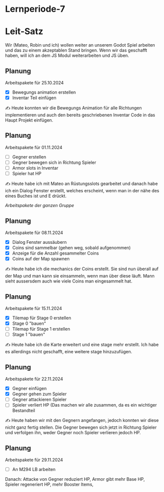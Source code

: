 # Lernperiode-7

# Leit-Satz
Wir (Mateo, Robin und ich) wollen weiter an unserem Godot Spiel arbeiten und das zu einem akzeptablen Stand bringen. Wenn wir das geschafft haben, will ich an dem JS Modul weiterarbeiten und JS üben. 

## Planung
Arbeitspakete für 25.10.2024

- [X] Bewegungs animation erstellen
- [X] Inventar Teil einfügen

✍️ Heute konnten wir die Bewegungs Animation für alle Richtungen implementieren und auch den bereits geschriebenen Inventar Code in das Haupt Projekt einfügen.

## Planung
Arbeitspakete für 01.11.2024

- [ ] Gegner erstellen
- [ ] Gegner bewegen sich in Richtung Spieler
- [ ] Armor slots in Inventar
- [ ] Spieler hat HP
      
✍️ Heute habe ich mit Mateo an Rüstungsslots gearbeitet und danach habe ich ein Dialog Fenster erstellt, welches erscheint, wenn man in der nähe des eines Buches ist und E drückt. 

*Arbeitspakete der ganzen Gruppe*

## Planung
Arbeitspakete für 08.11.2024

- [X] Dialog Fenster aussäubern
- [X] Coins sind sammelbar (gehen weg, sobald aufgenommen)
- [X] Anzeige für die Anzahl gesammelter Coins
- [X] Coins auf der Map spawnen

✍️ Heute habe ich die mechanics der Coins erstellt. Sie sind nun überall auf der Map und man kann sie einsammeln, wenn man über diese läuft. Mann sieht aussersdem auch wie viele Coins man eingesammelt hat. 

## Planung 
Arbeitspakete für 15.11.2024

- [x] Tilemap für Stage 0 erstellen
- [x] Stage 0 "bauen"
- [ ] Tilemap für Stage 1 erstellen
- [ ] Stage 1 "bauen"

✍️ Heute habe ich die Karte erweitert und eine stage mehr erstellt. Ich habe es allerdings nicht geschafft, eine weitere stage hinzuzufügen. 

## Planung
Arbeitspakete für 22.11.2024

- [X] Gegner einfügen
- [X] Gegner gehen zum Spieler
- [ ] Gegner attackieren Spieler
- [ ] Spieler verliert HP
(Das machen wir alle zusammen, da es ein wichtiger Bestandteil 

✍️ Heute haben wir mit den Gegnern angefangen, jedoch konnten wir diese nicht ganz fertig stellen. Die Gegner bewegen sich jetzt in Richtung Spieler und verfolgen ihn, weder Gegner noch Spieler verlieren jedoch HP.

## Planung
Arbeitspakete für 29.11.2024
- [ ] An M294 LB arbeiten






Danach: Attacke von Gegner reduziert HP, Armor gibt mehr Base HP, Spieler regeneriert HP, mehr Booster Items, 
